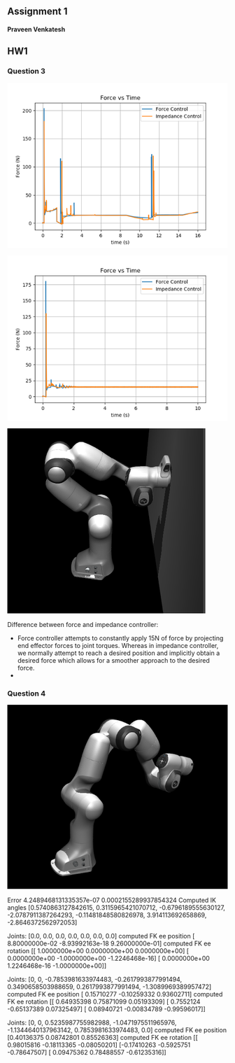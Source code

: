 ## Assignment 1
#### Praveen Venkatesh
## HW1

### Question 3

![](Controls/force_control_dynamic.png)


![](Controls/force_control_static.png)

![](2023-02-14-16-32-13.png)

Difference between force and impedance controller:
- Force controller attempts to constantly apply 15N of force by projecting end effector forces to joint torques. Whereas in impedance controller, we normally attempt to reach a desired position and implicitly obtain a desired force which allows for a smoother approach to the desired force.
-  

### Question 4

![](2023-02-14-15-57-44.png)

Error 4.2489468131335357e-07 0.0002155289937854324
Computed IK angles [0.5740863127842615, 0.3115965421070712, -0.6796189555630127, -2.0787911387264293, -0.11481848580826978, 3.914113692658869, -2.8646372562972053]



Joints:
[0.0, 0.0, 0.0, 0.0, 0.0, 0.0, 0.0]
computed FK ee position
[ 8.80000000e-02 -8.93992163e-18  9.26000000e-01]
computed FK ee rotation
[[ 1.0000000e+00  0.0000000e+00  0.0000000e+00]
 [ 0.0000000e+00 -1.0000000e+00 -1.2246468e-16]
 [ 0.0000000e+00  1.2246468e-16 -1.0000000e+00]]

Joints:
[0, 0, -0.7853981633974483, -0.2617993877991494, 0.3490658503988659, 0.2617993877991494, -1.3089969389957472]
computed FK ee position
[ 0.15710277 -0.10259332  0.93602711]
computed FK ee rotation
[[ 0.64935398  0.75871099  0.05193309]
 [ 0.7552124  -0.65137389  0.07325497]
 [ 0.08940721 -0.00834789 -0.99596017]]

Joints:
[0, 0, 0.5235987755982988, -1.0471975511965976, -1.1344640137963142, 0.7853981633974483, 0.0]
computed FK ee position
[0.40136375 0.08742801 0.85526363]
computed FK ee rotation
[[ 0.98015816 -0.18113365 -0.08050201]
 [-0.17410263 -0.5925751  -0.78647507]
 [ 0.09475362  0.78488557 -0.61235316]]